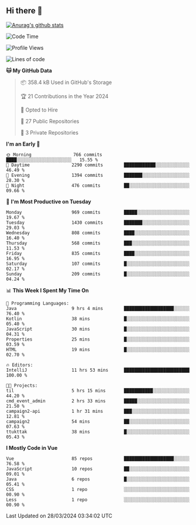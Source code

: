 ## Hi there 👋

[![Anurag's github stats](https://github-readme-stats.vercel.app/api?username=Songwonseok)](https://github.com/anuraghazra/github-readme-stats)



<!--START_SECTION:waka-->
![Code Time](http://img.shields.io/badge/Code%20Time-2%2C743%20hrs%2034%20mins-blue)

![Profile Views](http://img.shields.io/badge/Profile%20Views-0-blue)

![Lines of code](https://img.shields.io/badge/From%20Hello%20World%20I%27ve%20Written-34.8%20million%20lines%20of%20code-blue)

**🐱 My GitHub Data** 

> 📦 358.4 kB Used in GitHub's Storage 
 > 
> 🏆 21 Contributions in the Year 2024
 > 
> 💼 Opted to Hire
 > 
> 📜 27 Public Repositories 
 > 
> 🔑 3 Private Repositories 
 > 
**I'm an Early 🐤** 

```text
🌞 Morning                766 commits         ████░░░░░░░░░░░░░░░░░░░░░   15.55 % 
🌆 Daytime                2290 commits        ████████████░░░░░░░░░░░░░   46.49 % 
🌃 Evening                1394 commits        ███████░░░░░░░░░░░░░░░░░░   28.30 % 
🌙 Night                  476 commits         ██░░░░░░░░░░░░░░░░░░░░░░░   09.66 % 
```
📅 **I'm Most Productive on Tuesday** 

```text
Monday                   969 commits         █████░░░░░░░░░░░░░░░░░░░░   19.67 % 
Tuesday                  1430 commits        ███████░░░░░░░░░░░░░░░░░░   29.03 % 
Wednesday                808 commits         ████░░░░░░░░░░░░░░░░░░░░░   16.40 % 
Thursday                 568 commits         ███░░░░░░░░░░░░░░░░░░░░░░   11.53 % 
Friday                   835 commits         ████░░░░░░░░░░░░░░░░░░░░░   16.95 % 
Saturday                 107 commits         █░░░░░░░░░░░░░░░░░░░░░░░░   02.17 % 
Sunday                   209 commits         █░░░░░░░░░░░░░░░░░░░░░░░░   04.24 % 
```


📊 **This Week I Spent My Time On** 

```text
💬 Programming Languages: 
Java                     9 hrs 4 mins        ███████████████████░░░░░░   76.40 % 
Kotlin                   38 mins             █░░░░░░░░░░░░░░░░░░░░░░░░   05.40 % 
JavaScript               30 mins             █░░░░░░░░░░░░░░░░░░░░░░░░   04.31 % 
Properties               25 mins             █░░░░░░░░░░░░░░░░░░░░░░░░   03.59 % 
HTML                     19 mins             █░░░░░░░░░░░░░░░░░░░░░░░░   02.70 % 

🔥 Editors: 
IntelliJ                 11 hrs 53 mins      █████████████████████████   100.00 % 

🐱‍💻 Projects: 
til                      5 hrs 15 mins       ███████████░░░░░░░░░░░░░░   44.20 % 
cmd_event_admin          2 hrs 33 mins       █████░░░░░░░░░░░░░░░░░░░░   21.50 % 
campaign2-api            1 hr 31 mins        ███░░░░░░░░░░░░░░░░░░░░░░   12.81 % 
campaign2                54 mins             ██░░░░░░░░░░░░░░░░░░░░░░░   07.63 % 
ttukttak                 38 mins             █░░░░░░░░░░░░░░░░░░░░░░░░   05.43 % 
```

**I Mostly Code in Vue** 

```text
Vue                      85 repos            ███████████████████░░░░░░   76.58 % 
JavaScript               10 repos            ██░░░░░░░░░░░░░░░░░░░░░░░   09.01 % 
Java                     6 repos             █░░░░░░░░░░░░░░░░░░░░░░░░   05.41 % 
CSS                      1 repo              ░░░░░░░░░░░░░░░░░░░░░░░░░   00.90 % 
Less                     1 repo              ░░░░░░░░░░░░░░░░░░░░░░░░░   00.90 % 
```




 Last Updated on 28/03/2024 03:34:02 UTC
<!--END_SECTION:waka-->
